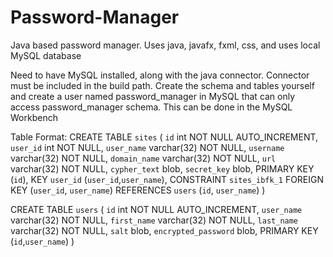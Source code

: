 # Password-Manager
Java based password manager. Uses java, javafx, fxml, css, and uses local MySQL database

Need to have MySQL installed, along with the java connector. Connector must be included in the build path.
Create the schema and tables yourself and create a user named password_manager in MySQL that can only 
access password_manager schema. This can be done in the MySQL Workbench

Table Format:
CREATE TABLE `sites` (
  `id` int NOT NULL AUTO_INCREMENT,
  `user_id` int NOT NULL,
  `user_name` varchar(32) NOT NULL,
  `username` varchar(32) NOT NULL,
  `domain_name` varchar(32) NOT NULL,
  `url` varchar(32) NOT NULL,
  `cypher_text` blob,
  `secret_key` blob,
  PRIMARY KEY (`id`),
  KEY `user_id` (`user_id`,`user_name`),
  CONSTRAINT `sites_ibfk_1` FOREIGN KEY (`user_id`, `user_name`) REFERENCES `users` (`id`, `user_name`)
) 

CREATE TABLE `users` (
  `id` int NOT NULL AUTO_INCREMENT,
  `user_name` varchar(32) NOT NULL,
  `first_name` varchar(32) NOT NULL,
  `last_name` varchar(32) NOT NULL,
  `salt` blob,
  `encrypted_password` blob,
  PRIMARY KEY (`id`,`user_name`)
)


